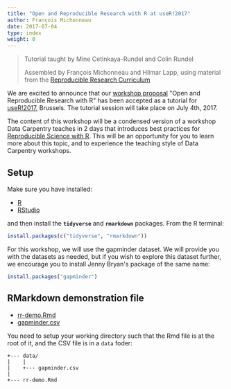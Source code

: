 ```yaml
---
title: "Open and Reproducible Research with R at useR!2017"
author: François Michonneau
date: 2017-07-04
type: index
weight: 0
---
```


> Tutorial taught by Mine Cetinkaya-Rundel and Colin Rundel
>
> Assembled by François Michonneau and Hilmar Lapp,
> using material from the [Reproducible Research Curriculum](http://www.datacarpentry.org/rr-workshop)

We are excited to announce that our [workshop proposal](proposal/) "Open and
Reproducible Research with R" has been accepted as a tutorial
for [useR!2017](http://www.user2017.brussels/), Brussels. The tutorial session
will take place on July 4th, 2017.

The content of this workshop will be a condensed version of a workshop Data
Carpentry teaches in 2 days that introduces best practices for [Reproducible
Science with R](http://www.datacarpentry.org/rr-workshop.). This will be an opportunity for you to learn more about this
topic, and to experience the teaching style of Data Carpentry workshops.

## Setup

Make sure you have installed:

- [R](https://cran.r-project.org)
- [RStudio](https://www.rstudio.com/products/rstudio/download/#download)

and then install the **`tidyverse`** and **`rmarkdown`** packages. From the R terminal:

```r
install.packages(c("tidyverse", "rmarkdown"))
```

For this workshop, we will use the gapminder dataset. We will provide you with the datasets as needed, but if you wish to explore this dataset further, we encourage you to install Jenny Bryan's package of the same name:

```r
install.packages("gapminder")
```

## RMarkdown demonstration file

* [rr-demo.Rmd](https://raw.githubusercontent.com/fmichonneau/2017-useR-reproducibility/master/material/rr-demo.Rmd)
* [gapminder.csv](https://github.com/fmichonneau/2017-useR-reproducibility/raw/master/material/data/gapminder.csv)


You need to setup your working directory such that the Rmd file is at the root of it, and the CSV file is in a `data` foder:

```
+--- data/
|    |
|    +--- gapminder.csv
|
+--- rr-demo.Rmd
```
